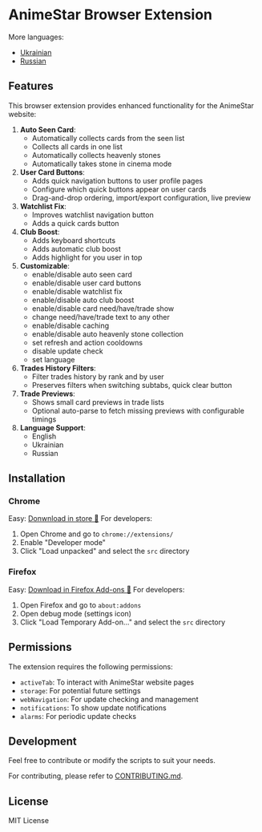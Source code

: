 # AnimeStar Browser Extension

More languages:
- [Ukrainian](./README_UA.md)
- [Russian](./README_RU.md)

## Features

This browser extension provides enhanced functionality for the AnimeStar website:

1. **Auto Seen Card**:
    - Automatically collects cards from the seen list
    - Collects all cards in one list
    - Automatically collects heavenly stones
    - Automatically takes stone in cinema mode
2. **User Card Buttons**: 
    - Adds quick navigation buttons to user profile pages
    - Configure which quick buttons appear on user cards
    - Drag-and-drop ordering, import/export configuration, live preview
3. **Watchlist Fix**: 
    - Improves watchlist navigation button
    - Adds a quick cards button
4. **Club Boost**: 
    - Adds keyboard shortcuts
    - Adds automatic club boost
    - Adds highlight for you user in top
5. **Customizable**: 
    - enable/disable auto seen card
    - enable/disable user card buttons
    - enable/disable watchlist fix
    - enable/disable auto club boost
    - enable/disable card need/have/trade show
    - change need/have/trade text to any other
    - enable/disable caching
    - enable/disable auto heavenly stone collection
    - set refresh and action cooldowns
    - disable update check
    - set language
7. **Trades History Filters**:
    - Filter trades history by rank and by user
    - Preserves filters when switching subtabs, quick clear button
8. **Trade Previews**:
    - Shows small card previews in trade lists
    - Optional auto-parse to fetch missing previews with configurable timings
9. **Language Support**: 
    - English
    - Ukrainian
    - Russian

## Installation

### Chrome
Easy: [Donwnload in store 👾](https://chromewebstore.google.com/detail/animestar-extension/ocpbplnohadkjdindnodcmpmjboifjae)
For developers:
1. Open Chrome and go to `chrome://extensions/`
2. Enable "Developer mode"
3. Click "Load unpacked" and select the `src` directory

### Firefox
Easy: [Download in Firefox Add-ons 🦊](https://addons.mozilla.org/firefox/addon/animestar-extension/)
For developers:
1. Open Firefox and go to `about:addons`
2. Open debug mode (settings icon)
3. Click "Load Temporary Add-on..." and select the `src` directory

## Permissions

The extension requires the following permissions:
- `activeTab`: To interact with AnimeStar website pages
- `storage`: For potential future settings
- `webNavigation`: For update checking and management
- `notifications`: To show update notifications
- `alarms`: For periodic update checks

## Development

Feel free to contribute or modify the scripts to suit your needs.

For contributing, please refer to [CONTRIBUTING.md](./CONTRIBUTING.md).

## License

MIT License
